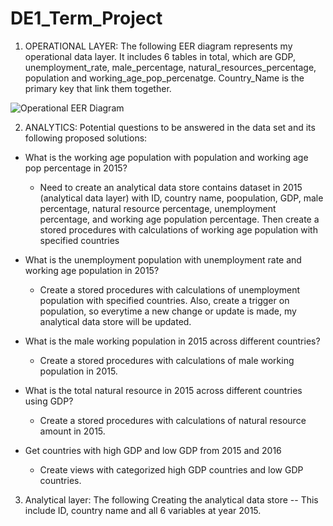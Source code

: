 # DE1_Term_Project

1. OPERATIONAL LAYER: The following EER diagram represents my operational data layer. It includes 6 tables in total, which are GDP, unemployment_rate, male_percentage, natural_resources_percentage, population and working_age_pop_percenatge. Country_Name is the primary key that link them together. 

![Operational EER Diagram](https://user-images.githubusercontent.com/69182292/99155560-47c79700-26b9-11eb-9764-193a56c740ef.png)


2. ANALYTICS: Potential questions to be answered in the data set and its following proposed solutions:
* What is the working age population with population and working age pop percentage in 2015?
  * Need to create an analytical data store contains dataset in 2015 (analytical data layer) with ID, country name, poopulation, GDP, male percentage, natural resource percentage, unemployment percentage, and working age population percentage. Then create a stored procedures with calculations of working age population with specified countries

* What is the unemployment population with unemployment rate and working age population in 2015?
  * Create a stored procedures with calculations of unemployment population with specified countries. Also, create a trigger on population, so everytime a new change or update is made, my analytical data store will be updated.

* What is the male working population in 2015 across different countries?
  * Create a stored procedures with calculations of male working population in 2015.

* What is the total natural resource in 2015 across different countries using GDP?
  * Create a stored procedures with calculations of natural resource amount in 2015.

* Get countries with high GDP and low GDP from 2015 and 2016
  * Create views with categorized high GDP countries and low GDP countries.

3. Analytical layer: The following Creating the analytical data store
-- This include ID, country name and all 6 variables at year 2015.
